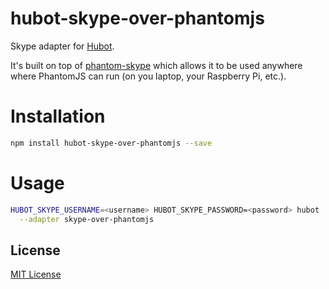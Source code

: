 # hubot-skype-over-phantomjs

Skype adapter for [Hubot](https://hubot.github.com/). 

It's built on top of [phantom-skype](https://github.com/ShyykoSerhiy/phantom-skype) which allows it to be used 
anywhere where PhantomJS can run (on you laptop, your Raspberry Pi, etc.).

# Installation

```sh
npm install hubot-skype-over-phantomjs --save
```

# Usage

```sh
HUBOT_SKYPE_USERNAME=<username> HUBOT_SKYPE_PASSWORD=<password> hubot ... \
  --adapter skype-over-phantomjs
``` 

## License

[MIT License](https://github.com/shyiko/hubot-skype-over-phantomjs/blob/master/mit.license)

